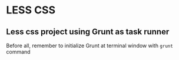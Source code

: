 # LESS CSS

## Less css project using Grunt as task runner

Before all, remember to initialize Grunt at terminal window with `grunt` command